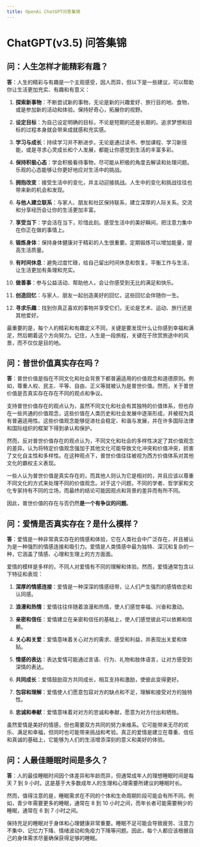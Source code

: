 ```yaml
---
title: OpenAi ChatGPT问答集锦
---
```


# ChatGPT(v3.5) 问答集锦

## 问：人生怎样才能精彩有趣？

**答**：人生的精彩与有趣是一个主观感受，因人而异，但以下是一些建议，可以帮助你让生活更加充实、有趣和有意义：

1. **探索新事物**：不断尝试新的事物，无论是新的兴趣爱好、旅行目的地、食物，或是参加新的活动和体验。保持好奇心，拓展你的视野。

2. **设定目标**：为自己设定明确的目标，不论是短期的还是长期的。追求梦想和目标的过程本身就会带来成就感和充实感。

3. **学习与成长**：持续学习并不断进步。无论是通过读书、参加课程、学习新技能，或是寻求心灵成长和个人发展，都能让你感觉到生活的丰富多彩。

4. **保持积极心态**：学会积极看待事物，尽可能从积极的角度去解读和处理问题。乐观的心态能够让你更好地应对生活中的挑战。

5. **拥抱改变**：接受生活中的变化，并主动迎接挑战。人生中的变化和挑战往往也带来新的机会和发现。

6. **与他人建立联系**：与家人、朋友和社区保持联系，建立深厚的人际关系。交流和分享经历会让你的生活更加丰富。

7. **享受当下**：学会活在当下，珍惜此刻。感受生活中的美好瞬间，把注意力集中在你正在做的事情上。

8. **锻炼身体**：保持身体健康对于精彩的人生很重要。定期锻炼可以增加能量，提高生活质量。

9. **有时间休息**：避免过度忙碌，给自己留出时间休息和恢复。平衡工作与生活，让生活更加有条理和充实。

10. **做善事**：参与公益活动、帮助他人，会让你感受到无比的满足和快乐。

11. **创造回忆**：与家人、朋友一起创造美好的回忆，这些回忆会伴随你一生。

12. **寻求乐趣**：找到你真正喜欢的事物并享受它们，无论是艺术、运动、旅行还是其他爱好。

最重要的是，每个人的精彩和有趣定义不同，关键是要发现什么让你感到幸福和满足，然后朝着这个方向努力。记住，人生是一段旅程，关键在于欣赏旅途中的风景，而不仅仅是目的地。

## 问：普世价值真实存在吗？

**答**：普世价值是指在不同文化和社会背景下都普遍适用的价值观念和道德原则。例如，尊重人权、民主、平等、自由、正义等就被认为是普世价值。然而，关于普世价值是否真实存在存在不同的观点和争议。

支持普世价值存在的观点认为，虽然不同文化和社会有其独特的价值体系，但也存在一些共通的价值观念，这些价值在人类历史和社会发展中逐渐形成，并被视为具有普遍适用性。这些价值观念能够促进社会稳定、和谐与发展，并在许多国际法律和国际组织的框架下得到承认和保护。

然而，反对普世价值存在的观点认为，不同文化和社会的多样性决定了其价值观念的差异。认为将特定价值观念强加于其他文化可能导致文化冲突和价值冲突，损害了文化自主性和多样性。在这种观点下，普世价值往往被视为西方价值体系对其他文化的霸权主义表现。

一些人认为普世价值是真实存在的，而其他人则认为它是相对的，并且应该以尊重不同文化的方式来处理不同的价值观念。对于这个问题，不同的学者、哲学家和文化专家持有不同的立场，而最终的结论可能因观点和背景的差异而有所不同。

因此，普世价值的存在与否仍然**是一个有争议的问题**。

## 问：爱情是否真实存在？是什么模样？

**答**：爱情是一种非常真实存在的情感和体验，它在人类社会中广泛存在，并且被认为是一种强烈的情感连接和吸引力。爱情是人类情感中最为独特、深沉和复杂的一种，它涵盖了情感、心理和生理上的方方面面。

爱情的模样是多样的，不同人对爱情有不同的理解和体验。然而，爱情通常包含以下特征和表现：

1. **深厚的情感连接**：爱情是一种深深的情感纽带，让人们产生强烈的感情依恋和认同感。

2. **浪漫和热情**：爱情往往伴随着浪漫和热情，使人们感觉幸福、兴奋和激动。

3. **亲密和信任**：爱情建立在亲密和信任的基础上，使人们感觉彼此可以依赖和信赖。

4. **关心和关爱**：爱情意味着关心对方的需求、感受和利益，并表现出关爱和体贴。

5. **情感的表达**：表达爱情可能通过言语、行为、礼物和肢体语言，让对方感受到深情的表达。

6. **共同成长**：爱情鼓励双方共同成长，相互支持和激励，使彼此变得更好。

7. **包容和理解**：爱情使人们愿意包容对方的缺点和不足，理解和接受对方的独特性。

8. **忠诚和奉献**：爱情意味着对对方的忠诚和奉献，愿意为对方付出和牺牲。

虽然爱情是美好的情感，但也需要双方共同的努力来维系。它可能带来无尽的欢乐、满足和幸福，但同时也可能带来挑战和考验。真正的爱情是建立在尊重、信任和真诚的基础上，它能够为人们的生活增添深刻的意义和美好的体验。

## 问：人最佳睡眠时间是多久？

**答**：人的最佳睡眠时间因个体差异和年龄而异，但通常成年人的理想睡眠时间是每天 7 到 9 小时。这是基于大多数成年人的生理和心理需要所建议的睡眠时长。

然而，值得注意的是，睡眠需求在不同的个体和生命周期阶段可能会有所不同。例如，青少年需要更多的睡眠，通常在 8 到 10 小时之间，而年长者可能需要稍少的睡眠，通常在 6 到 7 小时之间。

保持充足的睡眠对于身体和心理健康非常重要。睡眠不足可能会导致疲劳、注意力不集中、记忆力下降、情绪波动和免疫力下降等问题。因此，每个人都应该根据自己的身体需求尽量确保获得足够的睡眠。
